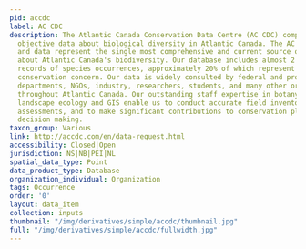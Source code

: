 ```yaml
---
pid: accdc
label: AC CDC
description: The Atlantic Canada Conservation Data Centre (AC CDC) compiles and provides
  objective data about biological diversity in Atlantic Canada. The AC CDC's expertise
  and data represent the single most comprehensive and current source of information
  about Atlantic Canada's biodiversity. Our database includes almost 2 million geo-located
  records of species occurrences, approximately 20% of which represent species of
  conservation concern. Our data is widely consulted by federal and provincial government
  departments, NGOs, industry, researchers, students, and many other organizations
  throughout Atlantic Canada. Our outstanding staff expertise in botany, zoology,
  landscape ecology and GIS enable us to conduct accurate field inventories and status
  assessments, and to make significant contributions to conservation planning and
  decision making.
taxon_group: Various
link: http://accdc.com/en/data-request.html
accessibility: Closed|Open
jurisdiction: NS|NB|PEI|NL
spatial_data_type: Point
data_product_type: Database
organization_individual: Organization
tags: Occurrence
order: '0'
layout: data_item
collection: inputs
thumbnail: "/img/derivatives/simple/accdc/thumbnail.jpg"
full: "/img/derivatives/simple/accdc/fullwidth.jpg"
---
```

